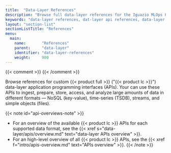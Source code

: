 ```yaml
---
title:  "Data-Layer References"
description: "Browse full data-layer references for the Iguazio MLOps Platform (file, NoSQL, TSDB, and streaming APIs)."
keywords: "data-layer references, dat-layer api references, data-layer apis, reference, api reference, apis, data apis, data-ingetion apis, data-preparation apis, nosql, tsdb, streaming, streams, simple objects, objects, files"
layout: "section-list"
sectionListTitle: "References"
menu:
  main:
    name:       "References"
    parent:     "data-layer"
    identifier: "data-layer-references"
    weight:     900
---
```

{{< comment >}}<!-- [SITE-RESTRUCT] This section replaces reference/. -->
{{< /comment >}}

Browse references for custom {{< product full >}} ("{{< product lc >}}") data-layer application programming interfaces (APIs).
Your can use these APIs to ingest, prepare, store, access, and analyze large amounts of data in different formats &mdash; NoSQL (key-value), time-series (TSDB), streams, and simple objects (files).

{{< note id="api-overviews-note" >}}
- For an overview of the available {{< product lc >}} APIs for each supported data format, see the {{< xref s="data-layer/apis/overview.md" text="data-layer APIs overview" >}}.
- For an high-level overview of all {{< product lc >}} APIs, see the {{< xref f="intro/apis-overview.md" text="APIs overview" >}}.
{{< /note >}}

